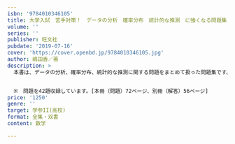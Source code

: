 ```yaml
---
isbn: '9784010346105'
title: 大学入試　苦手対策！　データの分析　確率分布　統計的な推測　に強くなる問題集
volume: ''
series: ''
publisher: 旺文社
pubdate: '2019-07-16'
cover: 'https://cover.openbd.jp/9784010346105.jpg'
author: 嶋田香／著
description: >
  本書は、データの分析、確率分布、統計的な推測に関する問題をまとめて扱った問題集です。大学入試に向けて体系的に１つずつポイントを把握しながら学習できるように、基本事項の確認・整理から入試レベルの練習問題までを扱っています。とくに、図表からの読み取りの力、この分野特有の計算の力を着実に身につけられるように構成されています。また、練習問題の解答では、思考力・判断力の強化を目指したポイントの振り返りや後に続く内容への準備などを扱った「Jump　Up」を設けています。こうして統計の分野における知識のネットワークを築いていくことで苦手意識を克服できるものといます。（「はじめに」より）


  ※　問題を42題収録しています。[本冊（問題）72ページ、別冊（解答）56ページ]
price: '1250'
genre: ''
target: 学参II(高校)
format: 全集・双書
content: 数学

---
```

